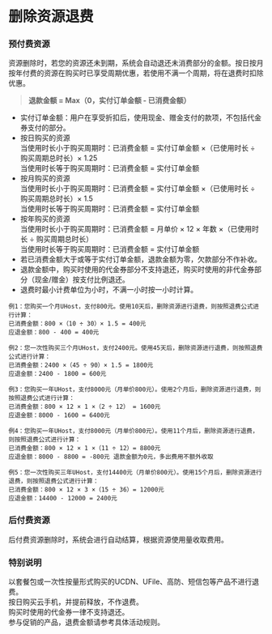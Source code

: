 # 删除资源退费

### 预付费资源 
资源删除时，若您的资源还未到期，系统会自动退还未消费部分的金额。按日按月按年付费的资源在购买时已享受周期优惠，若使用不满一个周期，将在退费时扣除优惠。

> **退款金额 = Max（0，实付订单金额 - 已消费金额）**

* 实付订单金额：用户在享受折扣后，使用现金、赠金支付的款项，不包括代金券支付的部分。
* 按日购买的资源 <br>
  当使用时长小于购买周期时：已消费金额 = 实付订单金额 ×（已使用时长 ÷ 购买周期总时长）× 1.25 <br>
  当使用时长等于购买周期时：已消费金额 = 实付订单金额
* 按月购买的资源 <br>
  当使用时长小于购买周期时：已消费金额 = 实付订单金额 ×（已使用时长 ÷ 购买周期总时长）× 1.5 <br>
  当使用时长等于购买周期时：已消费金额 = 实付订单金额
* 按年购买的资源 <br>
  当使用时长小于购买周期时：已消费金额 = 月单价 × 12 × 年数 ×（已使用时长 ÷ 购买周期总时长）<br>
  当使用时长等于购买周期时：已消费金额 = 实付订单金额
* 若已消费金额大于或等于实付订单金额，退款金额为零，欠款部分不作补收。 
* 退款金额中，购买时使用的代金券部分不支持退还，购买时使用的非代金券部分（现金/赠金）按支付比例退还。
* 退费时最小计费单位为小时，不满一小时按一小时计算。

```
例1：您购买一个月UHost，支付800元。使用10天后，删除资源进行退费，则按照退费公式进行计算：
已消费金额：800 ×（10 ÷ 30）× 1.5 = 400元
应退金额：800 - 400 = 400元
```
```
例2：您一次性购买三个月UHost，支付2400元。使用45天后，删除资源进行退费，则按照退费公式进行计算：
已消费金额：2400 ×（45 ÷ 90）× 1.5 = 1800元
应退金额：2400 - 1800 = 600元
```
```
例3：您购买一年UHost，支付8000元（月单价800元）。使用2个月后，删除资源进行退费，则按照退费公式进行计算：
已消费金额：800 × 12 × 1 ×（2 ÷ 12） = 1600元
应退金额：8000 - 1600 = 6400元
```
```
例4：您购买一年UHost，支付8000元（月单价800元）。使用11个月后，删除资源进行退费，则按照退费公式进行计算：
已消费金额：800 × 12 × 1 ×（11 ÷ 12）= 8800元
应退金额：8000 - 8800 = -800元 退款金额为0元，多出费用不额外收取
```
```
例5：您一次性购买三年UHost，支付14400元（月单价800元）。使用15个月后，删除资源进行退费，则按照退费公式进行计算：
已消费金额：800 × 12 × 3 ×（15 ÷ 36）= 12000元
应退金额：14400 - 12000 = 2400元
```

### 后付费资源 
后付费资源删除时，系统会进行自动结算，根据资源使用量收取费用。

### 特别说明
以套餐包或一次性按量形式购买的UCDN、UFile、高防、短信包等产品不进行退费。<br>
按日购买云手机，并提前释放，不作退费。<br>
购买时使用的代金券一律不支持退还。<br>
参与促销的产品，退费金额请参考具体活动规则。
